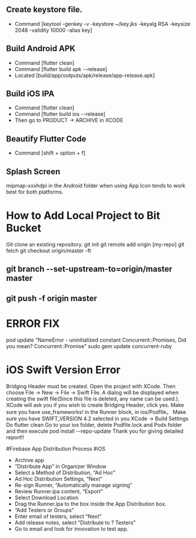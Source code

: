 

## Create keystore file.
- Command [keytool -genkey -v -keystore ~/key.jks -keyalg RSA -keysize 2048 -validity 10000 -alias key]

## Build Android APK
- Command [flutter clean]
- Command [flutter build apk --release]
- Located [build/app/outputs/apk/release/app-release.apk]

## Build iOS IPA
- Command [flutter clean]
- Command [flutter build ios --release]
- Then go to PRODUCT -> ARCHIVE in XCODE

## Beautify Flutter Code
- Command [shift + option + f]

## Splash Screen
mipmap-xxxhdpi in the Android folder when using App Icon tends to work best for both platforms.

# How to Add Local Project to Bit Bucket
Git clone an existing repository.
git init
git remote add origin [my-repo]
git fetch
git checkout origin/master -ft
## git branch --set-upstream-to=origin/master master
## git push -f origin master

# ERROR FIX
pod update
"NameError - uninitialized constant Concurrent::Promises, Did you mean?  Concurrent::Promise"
sudo gem update concurrent-ruby

# iOS Swift Version Error
Bridging Header must be created.
Open the project with XCode. Then choose File -> New -> File -> Swift File.
A dialog will be displayed when creating the swift file(Since this file is deleted, any name can be used.). XCode will ask you if you wish to create Bridging Header, click yes.
Make sure you have use_frameworks! in the Runner block, in ios/Podfile。
Make sure you have SWIFT_VERSION 4.2 selected in you XCode -> Build Settings
Do flutter clean
Go to your ios folder, delete Podfile.lock and Pods folder and then execute pod install --repo-update
Thank you for giving detailed report!!

#Firebase App Distribution Process
#iOS
- Archive app
- “Distribute App” in Organizer Window
- Select a Method of Distribution, “Ad Hoc”
- Ad Hoc Distribution Settings, “Next”
- Re-sign Runner, “Automatically manage signing”
- Review Runner.ipa content, “Export”
- Select Download Location
- Drag the Runner.ipa to the box inside the App Distribution box.
- “Add Testers or Groups”
- Enter email of testers, select “Next”
- Add release notes, select “Distribute to ? Testers”
- Go to email and look for innovation to test app.
